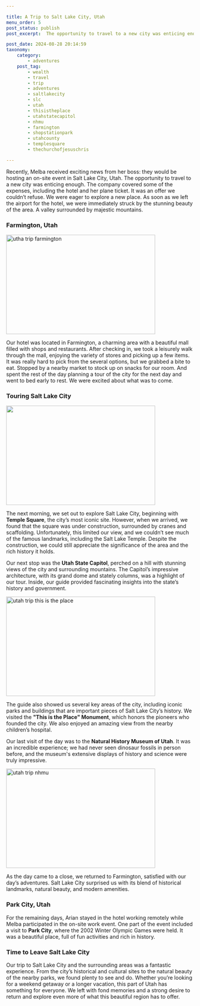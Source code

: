 ```yaml
---

title: A Trip to Salt Lake City, Utah
menu_order: 5
post_status: publish
post_excerpt:  The opportunity to travel to a new city was enticing enough. A trip to Salt Lake City, Utah, a valley surrounded by majestic mountains.

post_date: 2024-08-28 20:14:59
taxonomy:
    category:
        - adventures
    post_tag:
        - wealth
        - travel
        - trip
        - adventures
        - saltlakecity
        - slc
        - utah
        - thisistheplace
        - utahstatecapitol
        - nhmu
        - farmington
        - shopstationpark
        - utahcounty
        - templesquare
        - thechurchofjesuschris

---
```


Recently, Melba received exciting news from her boss: they would be hosting an on-site event in Salt Lake City, Utah. The opportunity to travel to a new city was enticing enough. The company covered some of the expenses, including the hotel and her plane ticket. It was an offer we couldn’t refuse. We were eager to explore a new place. As soon as we left the airport for the hotel, we were immediately struck by the stunning beauty of the area. A valley surrounded by majestic mountains.

### Farmington, Utah

<img class="alignleft wp-image-364" src="https://familyventurescafe.com/wp-content/uploads/2024/09/utah-trip-4-300x200.webp" alt="utha trip farmington" width="400" height="267" />

Our hotel was located in Farmington, a charming area with a beautiful mall filled with shops and restaurants. After checking in, we took a leisurely walk through the mall, enjoying the variety of stores and picking up a few items. It was really hard to pick from the several options, but we grabbed a bite to eat. Stopped by a nearby market to stock up on snacks for our room. And spent the rest of the day planning a tour of the city for the next day and went to bed early to rest. We were excited about what was to come.

### Touring Salt Lake City

<img class="alignright wp-image-368" src="https://familyventurescafe.com/wp-content/uploads/2024/09/utah-trip-1-1-300x200.webp" alt="" width="400" height="267" />

The next morning, we set out to explore Salt Lake City, beginning with **Temple Square**, the city’s most iconic site. However, when we arrived, we found that the square was under construction, surrounded by cranes and scaffolding. Unfortunately, this limited our view, and we couldn’t see much of the famous landmarks, including the Salt Lake Temple. Despite the construction, we could still appreciate the significance of the area and the rich history it holds.

Our next stop was the **Utah State Capitol**, perched on a hill with stunning views of the city and surrounding mountains. The Capitol’s impressive architecture, with its grand dome and stately columns, was a highlight of our tour. Inside, our guide provided fascinating insights into the state’s history and government.

<img class="alignleft wp-image-369" src="https://familyventurescafe.com/wp-content/uploads/2024/09/utah-trip-2-300x200.webp" alt="utah trip this is the place" width="400" height="267" />

The guide also showed us several key areas of the city, including iconic parks and buildings that are important pieces of Salt Lake City’s history. We visited the **"This is the Place" Monument**, which honors the pioneers who founded the city. We also enjoyed an amazing view from the nearby children’s hospital.

Our last visit of the day was to the **Natural History Museum of Utah**. It was an incredible experience; we had never seen dinosaur fossils in person before, and the museum's extensive displays of history and science were truly impressive.

<img class="wp-image-370 alignright" src="https://familyventurescafe.com/wp-content/uploads/2024/09/utah-trip-3-300x200.webp" alt="utah trip nhmu" width="400" height="267" />

As the day came to a close, we returned to Farmington, satisfied with our day’s adventures. Salt Lake City surprised us with its blend of historical landmarks, natural beauty, and modern amenities. 

### Park City, Utah

For the remaining days, Arian stayed in the hotel working remotely while Melba participated in the on-site work event. One part of the event included a visit to **Park City**, where the 2002 Winter Olympic Games were held. It was a beautiful place, full of fun activities and rich in history.

### Time to Leave Salt Lake City

Our trip to Salt Lake City and the surrounding areas was a fantastic experience. From the city’s historical and cultural sites to the natural beauty of the nearby parks, we found plenty to see and do. Whether you’re looking for a weekend getaway or a longer vacation, this part of Utah has something for everyone. We left with fond memories and a strong desire to return and explore even more of what this beautiful region has to offer.


